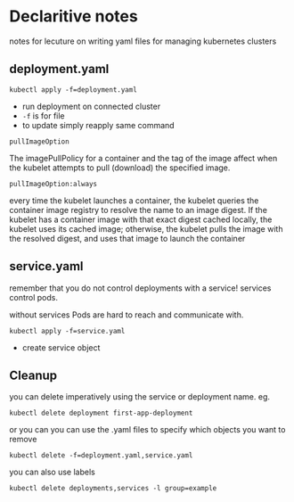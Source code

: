 # Declaritive notes

notes for lecuture on writing yaml files for managing kubernetes clusters

## deployment.yaml

```
kubectl apply -f=deployment.yaml
```
- run deployment on connected cluster
- `-f` is for file
- to update simply reapply same command

`pullImageOption` 

The imagePullPolicy for a container and the tag of the image affect when the kubelet attempts to pull (download) the specified image.

`pullImageOption:always`

every time the kubelet launches a container, the kubelet queries the container image registry to resolve the name to an image digest. If the kubelet has a container image with that exact digest cached locally, the kubelet uses its cached image; otherwise, the kubelet pulls the image with the resolved digest, and uses that image to launch the container


## service.yaml

remember that you do not control deployments with a service! 
services control pods.

without services Pods are hard to reach and communicate with.


```
kubectl apply -f=service.yaml
```
- create service object

 ## Cleanup

you can delete imperatively using the service or deployment name. eg.
```
kubectl delete deployment first-app-deployment
```
or you can you can use the .yaml files to specify which objects you want to remove
```
kubectl delete -f=deployment.yaml,service.yaml
```

you can also use labels

```
kubectl delete deployments,services -l group=example
```

